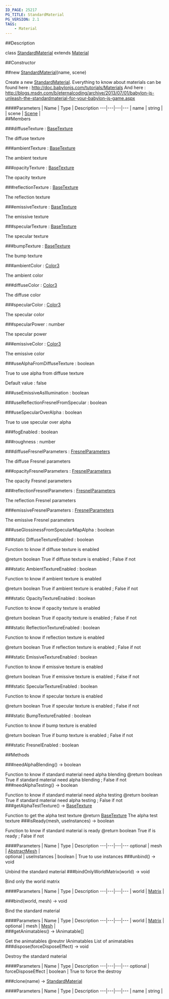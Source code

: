 ```yaml
---
ID_PAGE: 25217
PG_TITLE: StandardMaterial
PG_VERSION: 2.1
TAGS:
    - Material
---
```

##Description

class [StandardMaterial](/classes/2.2/StandardMaterial) extends [Material](/classes/2.2/Material)



##Constructor

##new [StandardMaterial](/classes/2.2/StandardMaterial)(name, scene)

Create a new [StandardMaterial](/classes/2.2/StandardMaterial).
Everything to know about materials can be found here : http://doc.babylonjs.com/tutorials/Materials
And here : http://blogs.msdn.com/b/eternalcoding/archive/2013/07/01/babylon-js-unleash-the-standardmaterial-for-your-babylon-js-game.aspx

####Parameters
 | Name | Type | Description
---|---|---|---
 | name | string |  
 | scene | [Scene](/classes/2.2/Scene) |  
##Members

###diffuseTexture : [BaseTexture](/classes/2.2/BaseTexture)

The diffuse texture

###ambientTexture : [BaseTexture](/classes/2.2/BaseTexture)

The ambient texture

###opacityTexture : [BaseTexture](/classes/2.2/BaseTexture)

The opacity texture

###reflectionTexture : [BaseTexture](/classes/2.2/BaseTexture)

The reflection texture

###emissiveTexture : [BaseTexture](/classes/2.2/BaseTexture)

The emissive texture

###specularTexture : [BaseTexture](/classes/2.2/BaseTexture)

The specular texture

###bumpTexture : [BaseTexture](/classes/2.2/BaseTexture)

The bump texture

###ambientColor : [Color3](/classes/2.2/Color3)

The ambient color

###diffuseColor : [Color3](/classes/2.2/Color3)

The diffuse color

###specularColor : [Color3](/classes/2.2/Color3)

The specular color

###specularPower : number

The specular power

###emissiveColor : [Color3](/classes/2.2/Color3)

The emissive color

###useAlphaFromDiffuseTexture : boolean

True to use alpha from diffuse texture

Default value : false

###useEmissiveAsIllumination : boolean



###useReflectionFresnelFromSpecular : boolean



###useSpecularOverAlpha : boolean

True to use specular over alpha

###fogEnabled : boolean



###roughness : number



###diffuseFresnelParameters : [FresnelParameters](/classes/2.2/FresnelParameters)

The diffuse Fresnel parameters

###opacityFresnelParameters : [FresnelParameters](/classes/2.2/FresnelParameters)

The opacity Fresnel parameters

###reflectionFresnelParameters : [FresnelParameters](/classes/2.2/FresnelParameters)

The reflection Fresnel parameters

###emissiveFresnelParameters : [FresnelParameters](/classes/2.2/FresnelParameters)

The emissive Fresnel parameters

###useGlossinessFromSpecularMapAlpha : boolean



###static DiffuseTextureEnabled : boolean

Function to know if diffuse texture is enabled

@return boolean True if diffuse texture is enabled ; False if not

###static AmbientTextureEnabled : boolean

Function to know if ambient texture is enabled

@return boolean True if ambient texture is enabled ; False if not

###static OpacityTextureEnabled : boolean

Function to know if opacity texture is enabled

@return boolean True if opacity texture is enabled ; False if not

###static ReflectionTextureEnabled : boolean

Function to know if reflection texture is enabled

@return boolean True if reflection texture is enabled ; False if not

###static EmissiveTextureEnabled : boolean

Function to know if emissive texture is enabled

@return boolean True if emissive texture is enabled ; False if not

###static SpecularTextureEnabled : boolean

Function to know if specular texture is enabled

@return boolean True if specular texture is enabled ; False if not

###static BumpTextureEnabled : boolean

Function to know if bump texture is enabled

@return boolean True if bump texture is enabled ; False if not

###static FresnelEnabled : boolean



##Methods

###needAlphaBlending() &rarr; boolean

Function to know if standard material need alpha blending
@return boolean True if standard material need alpha blending ; False if not
###needAlphaTesting() &rarr; boolean

Function to know if standard material need alpha testing
@return boolean True if standard material need alpha testing ; False if not
###getAlphaTestTexture() &rarr; [BaseTexture](/classes/2.2/BaseTexture)

Function to get the alpha test texture
@return [BaseTexture](/classes/2.2/BaseTexture) The alpha test texture
###isReady(mesh, useInstances) &rarr; boolean

Function to know if standard material is ready
@return boolean True if is ready ; False if not

####Parameters
 | Name | Type | Description
---|---|---|---
optional | mesh | [AbstractMesh](/classes/2.2/AbstractMesh) |  
optional | useInstances | boolean |  True to use instances
###unbind() &rarr; void

Unbind the standard material
###bindOnlyWorldMatrix(world) &rarr; void

Bind only the world matrix

####Parameters
 | Name | Type | Description
---|---|---|---
 | world | [Matrix](/classes/2.2/Matrix) |  

###bind(world, mesh) &rarr; void

Bind the standard material

####Parameters
 | Name | Type | Description
---|---|---|---
 | world | [Matrix](/classes/2.2/Matrix) |  
optional | mesh | [Mesh](/classes/2.2/Mesh) |  
###getAnimatables() &rarr; IAnimatable[]

Get the animatables
@reutnr IAnimatables List of animatables
###dispose(forceDisposeEffect) &rarr; void

Destroy the standard material

####Parameters
 | Name | Type | Description
---|---|---|---
optional | forceDisposeEffect | boolean |  True to force the destroy

###clone(name) &rarr; [StandardMaterial](/classes/2.2/StandardMaterial)



####Parameters
 | Name | Type | Description
---|---|---|---
 | name | string |  


